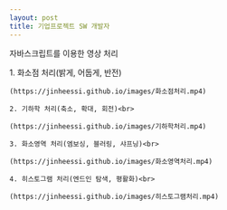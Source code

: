 ```yaml
---
layout: post
title: 기업프로젝트 SW 개발자
---
```


자바스크립트를 이용한 영상 처리


<!DOCTYPE html>
<html>
  <head>
  </head>
  
  <body>
    1. 화소점 처리(밝게, 어둡게, 반전)<br>

    (https://jinheessi.github.io/images/화소점처리.mp4)

    2. 기하학 처리(축소, 확대, 회전)<br>

    (https://jinheessi.github.io/images/기하학처리.mp4)
  
    3. 화소영역 처리(엠보싱, 블러링, 샤프닝)<br>

    (https://jinheessi.github.io/images/화소영역처리.mp4)

    4. 히스토그램 처리(엔드인 탐색, 평활화)<br>

    (https://jinheessi.github.io/images/히스토그램처리.mp4)
  <body>

</html>



